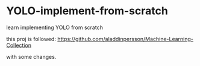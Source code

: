 # YOLO-implement-from-scratch
learn implementing YOLO from scratch

this proj is followed:
https://github.com/aladdinpersson/Machine-Learning-Collection

with some changes.
